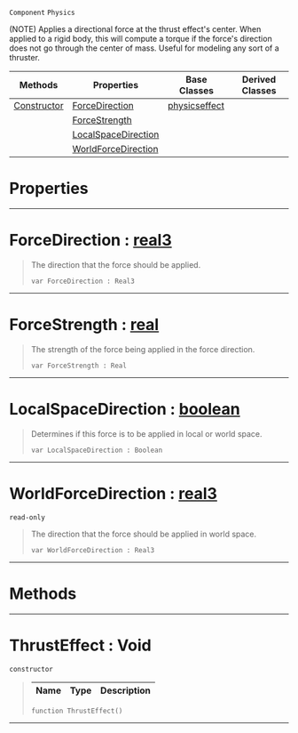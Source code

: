  `Component` `Physics`



(NOTE) Applies a directional force at the thrust effect's center. When applied to a rigid body, this will compute a torque if the force's direction does not go through the center of mass. Useful for modeling any sort of a thruster.

|Methods|Properties|Base Classes|Derived Classes|
|---|---|---|---|
|[ Constructor](thrusteffect.md#thrusteffect-void)|[ ForceDirection](thrusteffect.md#forcedirection-zilch-engi)|[physicseffect](physicseffect.md)| |
| |[ ForceStrength](thrusteffect.md#forcestrength-zilch-engin)| | |
| |[ LocalSpaceDirection](thrusteffect.md#localspacedirection-zero)| | |
| |[ WorldForceDirection](thrusteffect.md#worldforcedirection-zero)| | |


 #  Properties


---  
 #  ForceDirection : [real3](../nada_base_types/real3.md)

> The direction that the force should be applied.
> ```TS:Nada
> var ForceDirection : Real3


---  
 #  ForceStrength : [real](../nada_base_types/real.md)

> The strength of the force being applied in the force direction.
> ```TS:Nada
> var ForceStrength : Real


---  
 #  LocalSpaceDirection : [boolean](../nada_base_types/boolean.md)

> Determines if this force is to be applied in local or world space.
> ```TS:Nada
> var LocalSpaceDirection : Boolean


---  
 #  WorldForceDirection : [real3](../nada_base_types/real3.md)

 `read-only`

> The direction that the force should be applied in world space.
> ```TS:Nada
> var WorldForceDirection : Real3


---  
 #  Methods


---  
 #  ThrustEffect : Void

 `constructor`

> 
> |Name|Type|Description|
> |---|---|---|
> ```TS:Nada
> function ThrustEffect()
> ``` 


---  
 

 